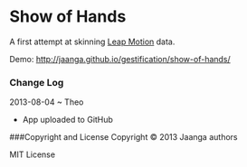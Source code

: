 Show of Hands
=============

A first attempt at skinning <a href="http://leapmotion.com" target="_blank">Leap Motion</a> data.

Demo: http://jaanga.github.io/gestification/show-of-hands/

### Change Log

2013-08-04 ~ Theo
* App uploaded to GitHub

###Copyright and License
Copyright &copy; 2013 Jaanga authors

MIT License